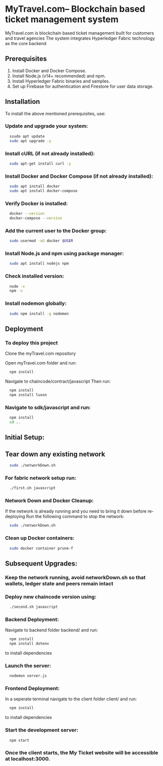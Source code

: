 
# MyTravel.com– Blockchain based ticket management system

MyTravel.com is blockchain based ticket management built for customers and travel agencies
The system integrates Hyperledger Fabric technology as the core backend



## Prerequisites

1. Install Docker and Docker Compose.
2. Install Node.js (v14+ recommended) and npm.
3. Install Hyperledger Fabric binaries and samples.
4. Set up Firebase for authentication and Firestore for user data storage.
## Installation

To install the above mentioned prerequisites, use:

### Update and upgrade your system:
```bash
  ssudo apt update
  sudo apt upgrade -y
```

### Install cURL (if not already installed):
```bash
  sudo apt-get install curl -y
```

### Install Docker and Docker Compose (if not already installed):
```bash
  sudo apt install docker
  sudo apt install docker-compose 
```
### Verify Docker is installed:
```bash
  docker --version
  docker-compose --version
```
### Add the current user to the Docker group:
```bash
  sudo usermod -aG docker $USER
```
### Install Node.js and npm using package manager:
```bash
  sudo apt install nodejs npm
```
### Check installed version:
```bash
  node -v
  npm -v
```
### Install nodemon globally:
```bash
  sudo npm install -g nodemon
```





    
## Deployment

### To deploy this project

Clone the myTravel.com repository

Open myTravel.com folder and run:
```bash
  npm install
```


Navigate to chaincode/contract/javascript
Then run:
```bash
  npm install
  npm install luxon
```

### Navigate to sdk/javascript and run:
```bash
  npm install
  cd ..
```

## Initial Setup:

## Tear down any existing network
```bash
  sudo ./networkDown.sh
```

### For fabric network setup run:
```bash
  ./first.sh javascript
```
### Network Down and Docker Cleanup:
If the network is already running and you need to bring it down before re-deploying
Run the following command to stop the network:
```bash
  sudo ./networkDown.sh
```
### Clean up Docker containers:
```bash
  sudo docker container prune-f
```

## Subsequent Upgrades:
### Keep the network running, avoid networkDown.sh so that wallets, ledger state and peers remain intact


### Deploy new chaincode version using:
```bash
  ./second.sh javascript
```



### Backend Deployment:
Navigate to backend folder backend/ and run:
```bash
  npm install
  npm install dotenv
```
to install dependencies

### Launch the server:
```bash
  nodemon server.js
```

### Frontend Deployment:
In a seperate terminal navigate to the client folder client/ and run:
```bash
  npm install
```
to install dependencies

### Start the development server:
```bash
  npm start
```
### Once the client starts, the My Ticket website will be accessible at localhost:3000.




